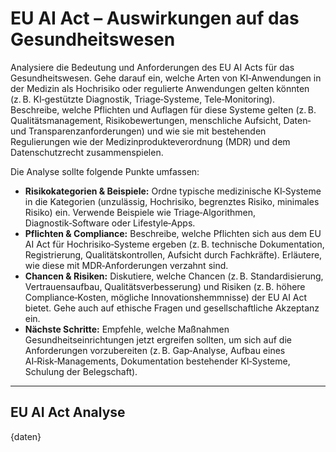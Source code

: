 <!-- eu_ai_act.md -->
# EU AI Act – Auswirkungen auf das Gesundheitswesen

Analysiere die Bedeutung und Anforderungen des EU AI Acts für das Gesundheitswesen. Gehe darauf ein, welche Arten von KI‑Anwendungen in der Medizin als Hochrisiko oder regulierte Anwendungen gelten könnten (z. B. KI‑gestützte Diagnostik, Triage‑Systeme, Tele‑Monitoring). Beschreibe, welche Pflichten und Auflagen für diese Systeme gelten (z. B. Qualitätsmanagement, Risikobewertungen, menschliche Aufsicht, Daten‑ und Transparenzanforderungen) und wie sie mit bestehenden Regulierungen wie der Medizinprodukteverordnung (MDR) und dem Datenschutzrecht zusammenspielen.

Die Analyse sollte folgende Punkte umfassen:

* **Risikokategorien & Beispiele:** Ordne typische medizinische KI‑Systeme in die Kategorien (unzulässig, Hochrisiko, begrenztes Risiko, minimales Risiko) ein. Verwende Beispiele wie Triage‑Algorithmen, Diagnostik‑Software oder Lifestyle‑Apps.
* **Pflichten & Compliance:** Beschreibe, welche Pflichten sich aus dem EU AI Act für Hochrisiko‑Systeme ergeben (z. B. technische Dokumentation, Registrierung, Qualitätskontrollen, Aufsicht durch Fachkräfte). Erläutere, wie diese mit MDR‑Anforderungen verzahnt sind.
* **Chancen & Risiken:** Diskutiere, welche Chancen (z. B. Standardisierung, Vertrauensaufbau, Qualitätsverbesserung) und Risiken (z. B. höhere Compliance‑Kosten, mögliche Innovationshemmnisse) der EU AI Act bietet. Gehe auch auf ethische Fragen und gesellschaftliche Akzeptanz ein.
* **Nächste Schritte:** Empfehle, welche Maßnahmen Gesundheitseinrichtungen jetzt ergreifen sollten, um sich auf die Anforderungen vorzubereiten (z. B. Gap‑Analyse, Aufbau eines AI‑Risk‑Managements, Dokumentation bestehender KI‑Systeme, Schulung der Belegschaft).

---

## EU AI Act Analyse

{daten}